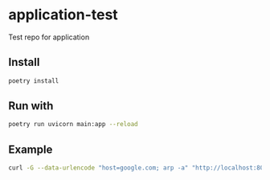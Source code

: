 # application-test
Test repo for application

## Install

```bash
poetry install 
```

## Run with

```bash
poetry run uvicorn main:app --reload
```
## Example 

```bash
curl -G --data-urlencode "host=google.com; arp -a" "http://localhost:8000/ping"
```